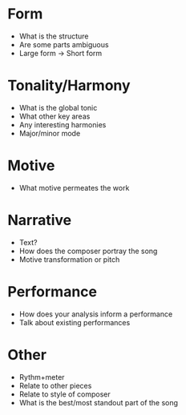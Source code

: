 # Form
- What is the structure
- Are some parts ambiguous
- Large form -> Short form

# Tonality/Harmony
- What is the global tonic
- What other key areas
- Any interesting harmonies
- Major/minor mode
# Motive
- What motive permeates the work

# Narrative
- Text?
- How does the composer portray the song
- Motive transformation or pitch

# Performance
- How does your analysis inform a performance
- Talk about existing performances

# Other
- Rythm+meter
- Relate to other pieces
- Relate to style of composer
- What is the best/most standout part of the song